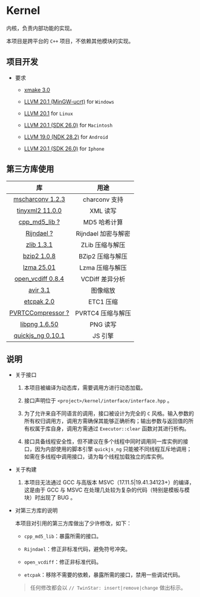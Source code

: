 # Kernel

内核，负责内部功能的实现。

本项目是跨平台的 `C++` 项目，不依赖其他模块的实现。

## 项目开发

* 要求
	
	* [xmake 3.0](https://xmake.io/#/)
	
	* [LLVM 20.1 (MinGW-ucrt)](https://github.com/mstorsjo/llvm-mingw) for `Windows`
	
	* [LLVM 20.1](https://llvm.org/) for `Linux`
	
	* [LLVM 20.1 (SDK 26.0)](https://llvm.org/) for `Macintosh`
	
	* [LLVM 19.0 (NDK 28.2)](https://developer.android.com/ndk/downloads) for `Android`
	
	* [LLVM 20.1 (SDK 26.0)](https://llvm.org/) for `Iphone`

## 第三方库使用

| 库                                                                       | 用途                |
|:------------------------------------------------------------------------:|:-------------------:|
| [mscharconv 1.2.3](https://github.com/iboB/mscharconv)                   | charconv 支持       |
| [tinyxml2 11.0.0](https://github.com/leethomason/tinyxml2)               | XML 读写            |
| [cpp_md5_lib ?](https://github.com/tiankonguse/cpp-md5-lib)              | MD5 哈希计算        |
| [Rijndael ?](#)                                                          | Rijndael 加密与解密 |
| [zlib 1.3.1](https://github.com/madler/zlib)                             | ZLib 压缩与解压     |
| [bzip2 1.0.8](https://sourceware.org/bzip2/)                             | BZip2 压缩与解压    |
| [lzma 25.01](https://github.com/ip7z/7zip)                               | Lzma 压缩与解压     |
| [open_vcdiff 0.8.4](https://github.com/google/open-vcdiff)               | VCDiff 差异分析     |
| [avir 3.1](https://github.com/avaneev/avir)                              | 图像缩放            |
| [etcpak 2.0](https://github.com/wolfpld/etcpak)                          | ETC1 压缩           |
| [PVRTCCompressor ?](https://github.com/brenwill/PVRTCCompressor)         | PVRTC4 压缩与解压   |
| [libpng 1.6.50](https://github.com/pnggroup/libpng)                      | PNG 读写            |
| [quickjs_ng 0.10.1](https://github.com/quickjs-ng/quickjs)               | JS 引擎             |

## 说明

* 关于接口
	
	1. 本项目被编译为动态库，需要调用方进行动态加载。
	
	2. 接口声明位于 `<project>/kernel/interface/interface.hpp` 。
	
	3. 为了允许来自不同语言的调用，接口被设计为完全的 `C` 风格。输入参数的所有权归调用方，调用方需确保其能够正确析构；输出参数与返回值的所有权属于库自身，调用方需通过 `Executor::clear` 函数对其进行析构。
	
	4. 接口具备线程安全性，但不建议在多个线程中同时调用同一库实例的接口，因为内部使用的脚本引擎 `quickjs_ng` 只能被不同线程互斥地调用；如需在多线程中调用接口，请为每个线程加载独立的库实例。

* 关于构建
	
	1. 本项目无法通过 GCC 与高版本 MSVC（17.11.5|19.41.34123+）的编译，这是由于 GCC 与 MSVC 在处理几处较为复杂的代码（特别是模板与模块）时出现了 BUG 。

* 对第三方库的说明
	
	本项目对引用的第三方库做出了少许修改，如下：
	
	* `cpp_md5_lib`：暴露所需的接口。
	
	* `Rijndael`：修正非标准代码，避免符号冲突。
	
	* `open_vcdiff`：修正非标准代码。
	
	* `etcpak`：移除不需要的依赖，暴露所需的接口，禁用一些调试代码。
	
	> 任何修改都会以 `// TwinStar: insert|remove|change` 做出标示。
